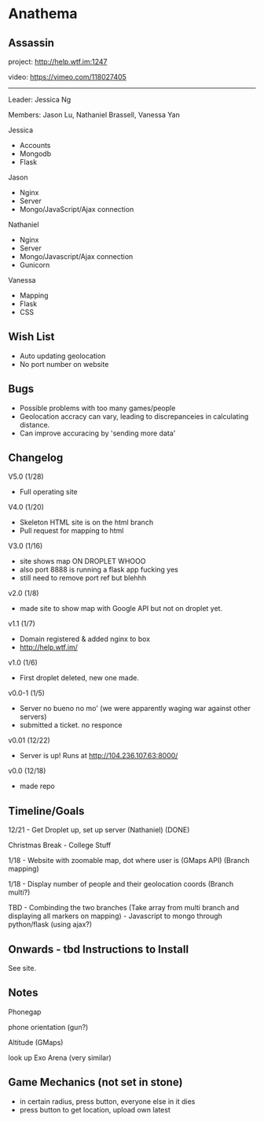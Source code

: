Anathema
========
Assassin
--------
project: http://help.wtf.im:1247

video: https://vimeo.com/118027405


-----
Leader: Jessica Ng

Members: Jason Lu, Nathaniel Brassell, Vanessa Yan

Jessica
* Accounts
* Mongodb
* Flask

Jason
* Nginx
* Server
* Mongo/JavaScript/Ajax connection

Nathaniel
* Nginx
* Server
* Mongo/Javascript/Ajax connection
* Gunicorn

Vanessa
* Mapping
* Flask
* CSS

Wish List
---------
* Auto updating geolocation
* No port number on website

Bugs
----
* Possible problems with too many games/people
* Geolocation accracy can vary, leading to discrepanceies in calculating distance. 
 * Can improve accuracing by 'sending more data'

Changelog
---------
V5.0 (1/28)
* Full operating site

V4.0 (1/20)
* Skeleton HTML site is on the html branch
* Pull request for mapping to html

V3.0 (1/16)
* site shows map ON DROPLET WHOOO
* also port 8888 is running a flask app fucking yes
* still need to remove port ref but blehhh

v2.0 (1/8)
* made site to show map with Google API but not on droplet yet. 

v1.1 (1/7)
* Domain registered & added nginx to box
* http://help.wtf.im/

v1.0 (1/6)
* First droplet deleted, new one made.

v0.0-1 (1/5)
* Server no bueno no mo' (we were apparently waging war against other servers)
* submitted a ticket. no responce

v0.01 (12/22)
* Server is up! Runs at http://104.236.107.63:8000/

v0.0 (12/18)
* made repo 
 

Timeline/Goals
--------
12/21 - Get Droplet up, set up server (Nathaniel) (DONE)

Christmas Break - College Stuff

1/18 - Website with zoomable map, dot where user is (GMaps API) (Branch mapping)

1/18 - Display number of people and their geolocation coords (Branch multi?)

TBD - Combinding the two branches (Take array from multi branch and displaying all markers on mapping)
    - Javascript to mongo through python/flask (using ajax?)

Onwards - tbd
Instructions to Install
-----------------------
See site.

Notes
-----
Phonegap

phone orientation (gun?)

Altitude (GMaps)

look up Exo Arena (very similar)

Game Mechanics (not set in stone)
------------------------------------
* in certain radius, press button, everyone else in it dies
* press button to get location, upload own latest
